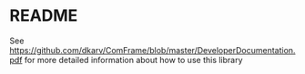 # README #

See https://github.com/dkarv/ComFrame/blob/master/DeveloperDocumentation.pdf for more detailed information about how to use this library
